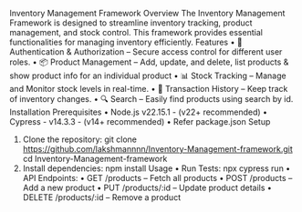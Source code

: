 Inventory Management Framework Overview
The Inventory Management Framework is designed to streamline inventory tracking, product management, and stock control. This framework provides essential functionalities for managing inventory efficiently.
Features
•	🔐 Authentication & Authorization – Secure access control for different user roles.
•	📦 Product Management – Add, update, and delete, list products & show product info for an individual product
•	📊 Stock Tracking – Manage and Monitor stock levels in real-time.
•	📜 Transaction History – Keep track of inventory changes.
•	🔍 Search – Easily find products using search by id.
Installation
Prerequisites
•	Node.js  v22.15.1  - (v22+ recommended)
•	Cypress - v14.3.3 - (v14+ recommended)
•	Refer package.json
Setup
1.	Clone the repository:
git clone https://github.com/lakshmannnn/Inventory-Management-framework.git cd Inventory-Management-framework 
2.	Install dependencies:
npm install 
Usage
•	Run Tests:
npx cypress run 
•	API Endpoints:
•	GET /products – Fetch all products
•	POST /products – Add a new product
•	PUT /products/:id – Update product details
•	DELETE /products/:id – Remove a product
